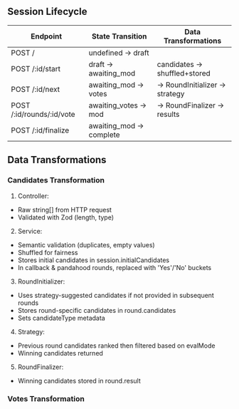 ## Session Lifecycle

| Endpoint                  | State Transition        | Data Transformations          |
|---------------------------|-------------------------|-------------------------------|
| POST /                    | undefined → draft       |                               |
| POST /:id/start           | draft → awaiting_mod    | candidates → shuffled+stored  |
| POST /:id/next            | awaiting_mod → votes    | → RoundInitializer → strategy |
| POST /:id/rounds/:id/vote | awaiting_votes → mod    | → RoundFinalizer → results    |
| POST /:id/finalize        | awaiting_mod → complete |                               |

## Data Transformations

### Candidates Transformation

1. Controller:
  - Raw string[] from HTTP request
  - Validated with Zod (length, type)

2. Service:
  - Semantic validation (duplicates, empty values)
  - Shuffled for fairness
  - Stores initial candidates in session.initialCandidates
  - In callback & pandahood rounds, replaced with 'Yes'/'No' buckets

3. RoundInitializer:
  - Uses strategy-suggested candidates if not provided in subsequent rounds
  - Stores round-specific candidates in round.candidates
  - Sets candidateType metadata

4. Strategy:
  - Previous round candidates ranked then filtered based on evalMode
  - Winning candidates returned

5. RoundFinalizer:
  - Winning candidates stored in round.result

### Votes Transformation

